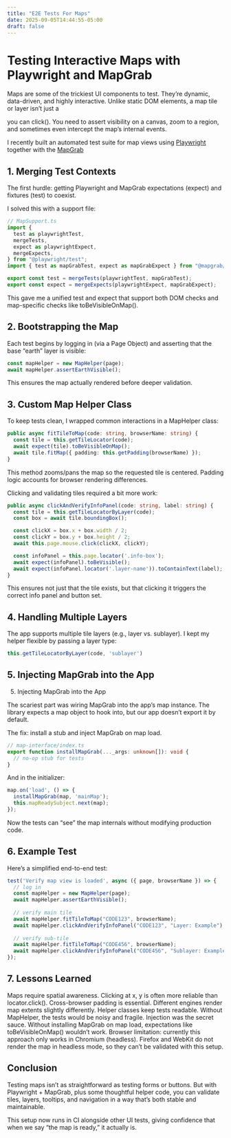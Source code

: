 ```yaml
---
title: "E2E Tests For Maps"
date: 2025-09-05T14:44:55-05:00
draft: false
---
```


# Testing Interactive Maps with Playwright and MapGrab

Maps are some of the trickiest UI components to test. They’re dynamic, data-driven, and highly interactive. Unlike static DOM elements, a map tile or layer isn’t just a <div> you can click(). You need to assert visibility on a canvas, zoom to a region, and sometimes even intercept the map’s internal events.

I recently built an automated test suite for map views using [Playwright](https://playwright.dev/) together with the [MapGrab](https://mapgrab.github.io/)

## 1. Merging Test Contexts

The first hurdle: getting Playwright and MapGrab expectations (expect) and fixtures (test) to coexist.

I solved this with a support file:

```typescript
// MapSupport.ts
import {
  test as playwrightTest,
  mergeTests,
  expect as playwrightExpect,
  mergeExpects,
} from "@playwright/test";
import { test as mapGrabTest, expect as mapGrabExpect } from "@mapgrab/playwright";

export const test = mergeTests(playwrightTest, mapGrabTest);
export const expect = mergeExpects(playwrightExpect, mapGrabExpect);
```

This gave me a unified test and expect that support both DOM checks and map-specific checks like toBeVisibleOnMap().

## 2. Bootstrapping the Map
Each test begins by logging in (via a Page Object) and asserting that the base “earth” layer is visible:
```typescript
const mapHelper = new MapHelper(page);
await mapHelper.assertEarthVisible();
```

This ensures the map actually rendered before deeper validation.

## 3. Custom Map Helper Class

To keep tests clean, I wrapped common interactions in a MapHelper class:

```typescript
public async fitTileToMap(code: string, browserName: string) {
  const tile = this.getTileLocator(code);
  await expect(tile).toBeVisibleOnMap();
  await tile.fitMap({ padding: this.getPadding(browserName) });
}
```

This method zooms/pans the map so the requested tile is centered. Padding logic accounts for browser rendering differences.

Clicking and validating tiles required a bit more work:


```typescript
public async clickAndVerifyInfoPanel(code: string, label: string) {
  const tile = this.getTileLocatorByLayer(code);
  const box = await tile.boundingBox();

  const clickX = box.x + box.width / 2;
  const clickY = box.y + box.height / 2;
  await this.page.mouse.click(clickX, clickY);

  const infoPanel = this.page.locator('.info-box');
  await expect(infoPanel).toBeVisible();
  await expect(infoPanel.locator('.layer-name')).toContainText(label);
}
```

This ensures not just that the tile exists, but that clicking it triggers the correct info panel and button set.

## 4. Handling Multiple Layers
The app supports multiple tile layers (e.g., layer vs. sublayer). I kept my helper flexible by passing a layer type:

```typescript
this.getTileLocatorByLayer(code, 'sublayer')
```

## 5. Injecting MapGrab into the App
5. Injecting MapGrab into the App

The scariest part was wiring MapGrab into the app’s map instance. The library expects a map object to hook into, but our app doesn’t export it by default.

The fix: install a stub and inject MapGrab on map load.

```typescript
// map-interface/index.ts
export function installMapGrab(..._args: unknown[]): void {
  // no-op stub for tests
}
```
And in the initializer:

```typescript
map.on('load', () => {
  installMapGrab(map, 'mainMap');
  this.mapReadySubject.next(map);
});

```
Now the tests can “see” the map internals without modifying production code.

## 6. Example Test

Here’s a simplified end-to-end test:

```typescript
test('Verify map view is loaded', async ({ page, browserName }) => {
  // log in
  const mapHelper = new MapHelper(page);
  await mapHelper.assertEarthVisible();
  
  // verify main tile
  await mapHelper.fitTileToMap("CODE123", browserName);
  await mapHelper.clickAndVerifyInfoPanel("CODE123", "Layer: Example");
  
  // verify sub-tile
  await mapHelper.fitTileToMap("CODE456", browserName);
  await mapHelper.clickAndVerifyInfoPanel("CODE456", "Sublayer: Example", "sublayer");
});

```

## 7. Lessons Learned

Maps require spatial awareness. Clicking at x, y is often more reliable than locator.click().
Cross-browser padding is essential. Different engines render map extents slightly differently.
Helper classes keep tests readable. Without MapHelper, the tests would be noisy and fragile.
Injection was the secret sauce. Without installing MapGrab on map load, expectations like toBeVisibleOnMap() wouldn’t work.
Browser limitation: currently this approach only works in Chromium (headless). Firefox and WebKit do not render the map in headless mode, so they can’t be validated with this setup.


## Conclusion

Testing maps isn’t as straightforward as testing forms or buttons. But with Playwright + MapGrab, plus some thoughtful helper code, you can validate tiles, layers, tooltips, and navigation in a way that’s both stable and maintainable.

This setup now runs in CI alongside other UI tests, giving confidence that when we say “the map is ready,” it actually is.
